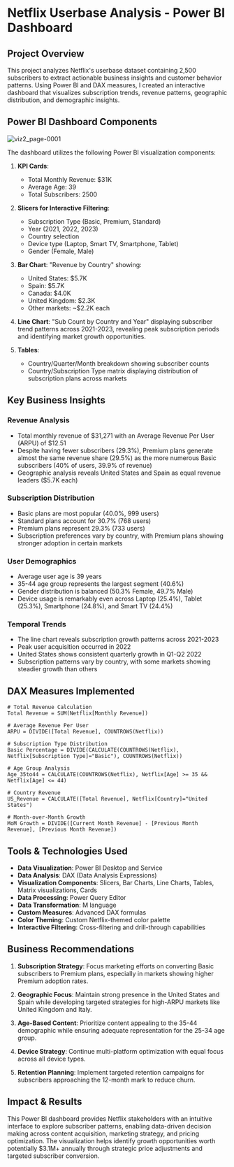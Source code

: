 # Netflix Userbase Analysis - Power BI Dashboard

## Project Overview
This project analyzes Netflix's userbase dataset containing 2,500 subscribers to extract actionable business insights and customer behavior patterns. Using Power BI and DAX measures, I created an interactive dashboard that visualizes subscription trends, revenue patterns, geographic distribution, and demographic insights.

## Power BI Dashboard Components

![viz2_page-0001](https://github.com/user-attachments/assets/70d9d1a5-6828-4e86-bb89-016214652802)


The dashboard utilizes the following Power BI visualization components:

1. **KPI Cards**:
   - Total Monthly Revenue: $31K
   - Average Age: 39
   - Total Subscribers: 2500

2. **Slicers for Interactive Filtering**:
   - Subscription Type (Basic, Premium, Standard)
   - Year (2021, 2022, 2023)
   - Country selection
   - Device type (Laptop, Smart TV, Smartphone, Tablet)
   - Gender (Female, Male)

3. **Bar Chart**: "Revenue by Country" showing:
   - United States: $5.7K
   - Spain: $5.7K
   - Canada: $4.0K
   - United Kingdom: $2.3K
   - Other markets: ~$2.2K each

4. **Line Chart**: "Sub Count by Country and Year" displaying subscriber trend patterns across 2021-2023, revealing peak subscription periods and identifying market growth opportunities.

5. **Tables**:
   - Country/Quarter/Month breakdown showing subscriber counts
   - Country/Subscription Type matrix displaying distribution of subscription plans across markets

## Key Business Insights

### Revenue Analysis
- Total monthly revenue of $31,271 with an Average Revenue Per User (ARPU) of $12.51
- Despite having fewer subscribers (29.3%), Premium plans generate almost the same revenue share (29.5%) as the more numerous Basic subscribers (40% of users, 39.9% of revenue)
- Geographic analysis reveals United States and Spain as equal revenue leaders ($5.7K each)

### Subscription Distribution
- Basic plans are most popular (40.0%, 999 users)
- Standard plans account for 30.7% (768 users)
- Premium plans represent 29.3% (733 users)
- Subscription preferences vary by country, with Premium plans showing stronger adoption in certain markets

### User Demographics
- Average user age is 39 years
- 35-44 age group represents the largest segment (40.6%)
- Gender distribution is balanced (50.3% Female, 49.7% Male)
- Device usage is remarkably even across Laptop (25.4%), Tablet (25.3%), Smartphone (24.8%), and Smart TV (24.4%)

### Temporal Trends
- The line chart reveals subscription growth patterns across 2021-2023
- Peak user acquisition occurred in 2022
- United States shows consistent quarterly growth in Q1-Q2 2022
- Subscription patterns vary by country, with some markets showing steadier growth than others

## DAX Measures Implemented
```
# Total Revenue Calculation
Total Revenue = SUM(Netflix[Monthly Revenue])

# Average Revenue Per User
ARPU = DIVIDE([Total Revenue], COUNTROWS(Netflix))

# Subscription Type Distribution
Basic Percentage = DIVIDE(CALCULATE(COUNTROWS(Netflix), Netflix[Subscription Type]="Basic"), COUNTROWS(Netflix))

# Age Group Analysis
Age_35to44 = CALCULATE(COUNTROWS(Netflix), Netflix[Age] >= 35 && Netflix[Age] <= 44)

# Country Revenue
US_Revenue = CALCULATE([Total Revenue], Netflix[Country]="United States")

# Month-over-Month Growth
MoM Growth = DIVIDE([Current Month Revenue] - [Previous Month Revenue], [Previous Month Revenue])
```

## Tools & Technologies Used
- **Data Visualization**: Power BI Desktop and Service
- **Data Analysis**: DAX (Data Analysis Expressions)
- **Visualization Components**: Slicers, Bar Charts, Line Charts, Tables, Matrix visualizations, Cards
- **Data Processing**: Power Query Editor
- **Data Transformation**: M language
- **Custom Measures**: Advanced DAX formulas
- **Color Theming**: Custom Netflix-themed color palette
- **Interactive Filtering**: Cross-filtering and drill-through capabilities

## Business Recommendations
1. **Subscription Strategy**: Focus marketing efforts on converting Basic subscribers to Premium plans, especially in markets showing higher Premium adoption rates.

2. **Geographic Focus**: Maintain strong presence in the United States and Spain while developing targeted strategies for high-ARPU markets like United Kingdom and Italy.

3. **Age-Based Content**: Prioritize content appealing to the 35-44 demographic while ensuring adequate representation for the 25-34 age group.

4. **Device Strategy**: Continue multi-platform optimization with equal focus across all device types.

5. **Retention Planning**: Implement targeted retention campaigns for subscribers approaching the 12-month mark to reduce churn.

## Impact & Results
This Power BI dashboard provides Netflix stakeholders with an intuitive interface to explore subscriber patterns, enabling data-driven decision making across content acquisition, 
marketing strategy, and pricing optimization. The visualization helps identify growth opportunities worth potentially $3.1M+ annually through strategic price adjustments and targeted subscriber conversion.
